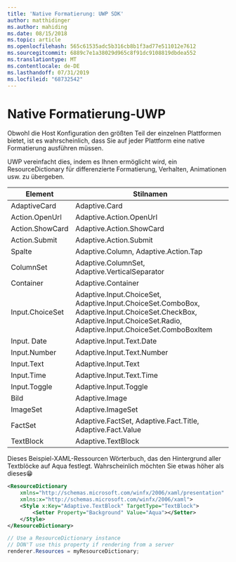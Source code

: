 ```yaml
---
title: 'Native Formatierung: UWP SDK'
author: matthidinger
ms.author: mahiding
ms.date: 08/15/2018
ms.topic: article
ms.openlocfilehash: 565c61535adc5b316cb8b1f3ad77e511012e7612
ms.sourcegitcommit: 6889c7e1a38029d965c8f91dc9108819dbdea552
ms.translationtype: MT
ms.contentlocale: de-DE
ms.lasthandoff: 07/31/2019
ms.locfileid: "68732542"
---
```

# <a name="native-styling---uwp"></a>Native Formatierung-UWP

Obwohl die Host Konfiguration den größten Teil der einzelnen Plattformen bietet, ist es wahrscheinlich, dass Sie auf jeder Plattform eine native Formatierung ausführen müssen. 

UWP vereinfacht dies, indem es Ihnen ermöglicht wird, ein ResourceDictionary für differenzierte Formatierung, Verhalten, Animationen usw. zu übergeben.

| Element | Stilnamen |
|---|---|
| AdaptiveCard | Adaptive.Card| 
| Action.OpenUrl  | Adaptive.Action.OpenUrl  |
| Action.ShowCard | Adaptive.Action.ShowCard |
| Action.Submit  | Adaptive.Action.Submit  |
| Spalte | Adaptive.Column, Adaptive.Action.Tap |
| ColumnSet | Adaptive.ColumnSet, Adaptive.VerticalSeparator |
| Container | Adaptive.Container|
| Input.ChoiceSet | Adaptive.Input.ChoiceSet,  Adaptive.Input.ChoiceSet.ComboBox, Adaptive.Input.ChoiceSet.CheckBox,  Adaptive.Input.ChoiceSet.Radio,  Adaptive.Input.ChoiceSet.ComboBoxItem |
| Input. Date | Adaptive.Input.Text.Date
| Input.Number | Adaptive.Input.Text.Number |
| Input.Text | Adaptive.Input.Text |
| Input.Time | Adaptive.Input.Text.Time |
| Input.Toggle| Adaptive.Input.Toggle|
| Bild  | Adaptive.Image |
| ImageSet  | Adaptive.ImageSet |
| FactSet | Adaptive.FactSet, Adaptive.Fact.Title, Adaptive.Fact.Value |
| TextBlock  | Adaptive.TextBlock |

Dieses Beispiel-XAML-Ressourcen Wörterbuch, das den Hintergrund aller Textblöcke auf Aqua festlegt. Wahrscheinlich möchten Sie etwas höher als dieses😁

```xml
<ResourceDictionary
    xmlns="http://schemas.microsoft.com/winfx/2006/xaml/presentation" 
    xmlns:x="http://schemas.microsoft.com/winfx/2006/xaml">
    <Style x:Key="Adaptive.TextBlock" TargetType="TextBlock">
        <Setter Property="Background" Value="Aqua"></Setter>
    </Style>
</ResourceDictionary>
```
```csharp
// Use a ResourceDictionary instance
// DON'T use this property if rendering from a server
renderer.Resources = myResourceDictionary;
```
